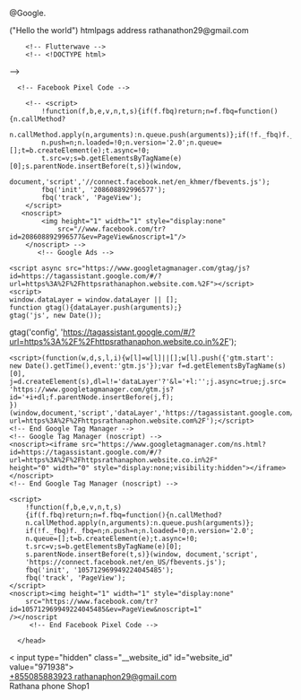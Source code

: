 @Google.
<!DOCTYPE html>
<html lang="en">
  <head>
    ("Hello the world")
    htmlpags
    address rathanathon29@gmail.com
    <meta charset="utf-8">
    <meta name="description" content=Affordable and professional wed design">
    <meta name="keywords" content="wed densign, affordable wed design">
    <meta name="document-type" c                                                              
    <meta name="document-rating" content="Safe for Kids">                                         <meta name="robots" content="ALL, INDEX, FOLLOW">          
    <meta name="googlebot" content="index, follow">
    <meta charset="utf-8"><script type="text/javascript">(window.NREUM||(NREUM={})).init={ajax:{ :{deny_list:["bam.nr-data.net"]}};(window.NREUM
    <meta name="mobile-web-app-capable" content="yes">
    <meta name="apple-mobile-web-app-capable" content="yes">                                       <link rel="apple-touch-icon"
    href="https://httpsrathanaphon.websites.co.in/files/70123469956/favicon/favicon.png?v=google-site-verfication: googlee9c9e70123469956.html                                             <meta name="theme-color" content="#FFFFFF">
    <meta name="viewport" content="width=device-width, initial-scale=1, maximum-scale=5">
    <meta name="title" content="Rathana phone Shop1 in  Phnom Penh">
    <meta name="description" content="Business As a loyal partner sell technology">
    <meta name="author" content="Rathana phone Shop1">
    <meta name="keywords" content="Rathana phone Shop1,Rathana phone Shop1 in Phnom Penh,Rathana phone Shop1 in Phnom Penh,Rathana phone Shop1 in Cambodia,Rathana phone Shop1 in OTHER RETAIL">
    <meta name="csrf-token" content="4FkmBWmaprPH9YwzameQlOOgfzY5wuvUvJ9HoaB4">
    <meta name="twitter:card" content="summary_large_image">
    <meta name="twitter:title" content="Rathana phone Shop1 in  Phnom Penh">
    <meta name="twitter:image" content="https://httpsrathanaphon.websites.com./files/70123469956 html/business/logo/logo-google-site-verrificantinon: googlee9c9e70123469956-html.jpeg">
    <meta name="twitter:image:alt" content="Rathana phone Shop1 in  Phnom Penh">
    <meta name="twitter:description" content="Business As a loyal partner sell technology">
    <meta property="og:site_name" content="httpsrathanaphon">
    <meta property="og:type" content="website">
    <meta property="og:title" content="Rathana phone Shop1 in  Phnom Penh">
    <meta property="og:description" content="Business As a loyal partner sell technology">
    <meta property="og:image" content="https://httpsrathanaphon.websites.com./files/70123469956/business/logo/googlee9c9e70123469956.htmllogo-.jpeg">
    <meta property="og:url" content="https://httpsrathanaphon.websites.co.in">
    </head>
<body>
  <header>
<div class="container">
  <div class="conding">
<meta name="geo.position" content="">
<meta name="geo.placename" content="Phnom Penh">
<meta name="geo.region" content="KH">
        <title>Rathana phone Shop1 in  Phnom Penh </title>
    <!-- Favicon -->
    <link rel="icon" href="https://httpsrathanaphon.websites.com/files/70123469956 html/favicon/favicon.png?v=1078145314" type="image/png" />
      <!-- Google font -->
        <link rel="preload" as="font" href="https://fonts.googleapis.com/css?family=Playfair+Display|Roboto" onload="this.rel='stylesheet'">
        <!-- BS4 minified v1.0.0 CSS -->
        <link rel="stylesheet" href="https://httpsrathanaphon.websites.com/e-store/css/bootstrap.min.css">
        <!-- Custom minified CSS -->
        <link rel="stylesheet" href="https://httpsrathanaphon.websites.co.in/e-store/css/custom.min.css?v=googlee9c9e70123469956.html
        
        <link rel="stylesheet" href="https://httpsrathanaphon.websites.co.in/e-store/css/ecommerce.min.css?v=googlee9c9e70123469956.html
         <link media="none" onload="if(media!='all')media='all'"rel="stylesheet" href="https://cdn.jsdelivr.net/gh/openlayers/openlayers.github.io@master/en/v6.5.0/css/ol.css" type="text/css">
              <!-- FontAwesome -->
        <link rel="stylesheet" href="https://httpsrathanaphon.websites.com/e-store/fonts/css/all.min.css">
     <!-- Fancybox API -->
        <link media="none" onload="if(media!='all')media='all'"rel="stylesheet" href="https://cdnjs.cloudflare.com/ajax/libs/fancybox/3.3.5/jquery.fancybox.min.css" />

        <!-- slick-->
        <link media="none" onload="if(media!='all')media='all'"rel="stylesheet" href="https://httpsrathanaphon.websites.com./e-store/slick/slick.css"> 
        <link media="none" onload="if(media!='all')media='all'"rel="stylesheet" href="https://httpsrathanaphon.websites.com/e-store/slick/slick-theme.css"> 
<link media="none" onload="if(media!='all')media='all'"rel="stylesheet" href="https://httpsrathanaphon.websites.co.in/common/css/custom-toast.css">
        
        <!-- Select2 css files -->
        <link media="none" onload="if(media!='all')media='all'"href="https://httpsrathanaphon.websites.co.in/common/css/select2.min.css" rel="stylesheet" />

        <!-- manifest request -->
        <link rel="manifest" href="/manifest.json?theme_color=%23FFFFFF">

        <link rel="canonical" href="https://httpsrathanaphon.websites.com/index.php">

        <link rel="alternate" href="https://httpsrathanaphon.websites.com." hreflang="en-khmer">
    <script>
            window.Laravel = {"csrfToken":"4FkmBWmaprPH9YwzameQlOOgfzY5wuvUvJ9HoaB4"};
        </script>

        <!-- Google Analytics -->
 <script async> 
            (function(i,s,o,g,r,a,m){i['GoogleAnalyticsObject']=r;i[r]=i[r]||function(){ (i[r].q=i[r].q||[]).push(arguments)},i[r].l=1*new Date();a=s.createElement(o), m=s.getElementsByTagName(o)[0];a.async=1;a.src=g;m.parentNode.insertBefore(a,m) })(window,document,'script','https://www.google-analytics.com/analytics.js','ga');
            ga('create', 'UA-98172888-1', 'auto'); ga('send', 'pageview');
        </script>

        <!-- Flutterwave -->
        <!-- <!DOCTYPE html>
<html lang="en">
<head>
<script>
id="fsc-api"

        src="https://d1f8f9xcsvx3ha.cloudfront.net/sbl/0.8.1/fastspring-builder.min.js"
        type="text/javascript"
        data-storefront="websites.onfastspring.com/popup-websites"
        data-error-callback="fscErrorCallback
        data-popup-closed="fscPopupClosed">
        </script>
        <script>
var s = {
                'products' : [
                                {
                                    'path':book,
                                    'quantity': 1
                                }
                ],
                'checkout': true
            }
            fastspring.builder.push(s);
        });
</script> -->

<!-- Flutterwave -->
<script src="https://checkout.flutterwave.com/v3.js"></script>
      <!-- Facebook Pixel Code -->
        
        <!-- <script>
            !function(f,b,e,v,n,t,s){if(f.fbq)return;n=f.fbq=function(){n.callMethod?
            n.callMethod.apply(n,arguments):n.queue.push(arguments)};if(!f._fbq)f._fbq=n;
            n.push=n;n.loaded=!0;n.version='2.0';n.queue=[];t=b.createElement(e);t.async=!0;
            t.src=v;s=b.getElementsByTagName(e)[0];s.parentNode.insertBefore(t,s)}(window,
            document,'script','//connect.facebook.net/en_khmer/fbevents.js');
            fbq('init', '208608892996577');
            fbq('track', 'PageView');
        </script>
       <noscript>
            <img height="1" width="1" style="display:none" 
                src="//www.facebook.com/tr?id=208608892996577&ev=PageView&noscript=1"/>
        </noscript> -->
           <!-- Google Ads -->
<!-- Integration: Global site tag (gtag.js) - Google Analytics -->
    <script async src="https://www.googletagmanager.com/gtag/js?id=https://tagassistant.google.com/#/?url=https%3A%2F%2Fhttpsrathanaphon.website.com.%2F"></script>
    <script>
    window.dataLayer = window.dataLayer || [];
    function gtag(){dataLayer.push(arguments);}
    gtag('js', new Date());
gtag('config', 'https://tagassistant.google.com/#/?url=https%3A%2F%2Fhttpsrathanaphon.website.co.in%2F');
    </script>
    <!-- End Google Analytics -->
<!-- Integration: Google Tag Manager -->
    <script>(function(w,d,s,l,i){w[l]=w[l]||[];w[l].push({'gtm.start':
    new Date().getTime(),event:'gtm.js'});var f=d.getElementsByTagName(s)[0],
    j=d.createElement(s),dl=l!='dataLayer'?'&l='+l:'';j.async=true;j.src=
    'https://www.googletagmanager.com/gtm.js?id='+i+dl;f.parentNode.insertBefore(j,f);
    })(window,document,'script','dataLayer','https://tagassistant.google.com/#/?url=https%3A%2F%2Fhttpsrathanaphon.website.com%2F');</script>
    <!-- End Google Tag Manager -->
    <!-- Google Tag Manager (noscript) -->
    <noscript><iframe src="https://www.googletagmanager.com/ns.html?id=https://tagassistant.google.com/#/?url=https%3A%2F%2Fhttpsrathanaphon.website.co.in%2F"
    height="0" width="0" style="display:none;visibility:hidden"></iframe></noscript>
    <!-- End Google Tag Manager (noscript) -->
<!-- Integration: Facebook Pixel Code -->
    <script>
        !function(f,b,e,v,n,t,s)
        {if(f.fbq)return;n=f.fbq=function(){n.callMethod?
        n.callMethod.apply(n,arguments):n.queue.push(arguments)};
        if(!f._fbq)f._fbq=n;n.push=n;n.loaded=!0;n.version='2.0';
        n.queue=[];t=b.createElement(e);t.async=!0;
        t.src=v;s=b.getElementsByTagName(e)[0];
        s.parentNode.insertBefore(t,s)}(window, document,'script',
        'https://connect.facebook.net/en_US/fbevents.js');
        fbq('init', '105712969949224045485');
        fbq('track', 'PageView');
    </script>
    <noscript><img height="1" width="1" style="display:none"
        src="https://www.facebook.com/tr?id=105712969949224045485&ev=PageView&noscript=1"
    /></noscript
         <!-- End Facebook Pixel Code -->
<!-- Integration: Google Adsense Code -->
<script async src="https://pagead2.googlesyndication.com/pagead/js/adsbygoogle.js"></script>
<script>
      (adsbygoogle = window.adsbygoogle || []).push({
           google_ad_client: "404-447-1066",
           enable_page_level_ads: true
           }):
    </script>
 <!-- End Google Adsense Code -->
      </head>  
<body>
     < input type="hidden" class="__website_id" id="website_id" value="971938">
     <input type="hidden" id="businessdetails_id" value="972104">   
          <script type='application/ld+json'>
      {
"@context": "http://www.schema.org",
        "@type": "LocalBusiness",
        "name": "Rathana phone Shop1",
        "url": "https://httpsrathanaphon.websites.co.in",
        "sameAs": [
          "url':  "https://httpsrathanaphon.websites.co.in", "https://httpsrathanaphon.websites.co.in", "https://httpsrathana-phoneshop1-business-development-service.business.site", "https://httpsrathanaphon.websites.co.in", "https://httpsrathanaphon.websites.co.in.", "https://httpsrathanaphon.websites.co.in.", "http://www.youtube.com/@rathanaphon29"
       ],
            "priceRange":"$$$",
           "telephone":"
        "logo": {
          "@type": "ImageObject", 
           "caption": "Rathana phone Shop1"
   , "contentUrl": 
 https://httpsrathanaphon.websites.co.in/files/971938/business/logo/logo-1332537698.jpeg"         },
  "image" {
         "@type": "ImageObject",   
        "caption": "Rathana phone Shop1",
        "contentUrl": 
  https://httpsrathanaphon.websites.co.in/files/971938/business/logo/logo-1332537698.jpeg             "url": "https://httpsrathanaphon.websites.co.in
},
        "description": "Business As a loyal partner sell technology",    
}.
         "address": {     ,
             "@type": "PostalAddress",
        streetAddress": "SangkatDangkor, Khan Dangkor St5",   
"addressLocality": "Phnom Penh",              "addressRegion": "Phnom Penh",              "postalCode": "120501",              "addressCountry": "Cambodia"         },
         "review": {    
           "@type": "Review",
           "reviewRating": {   
           "@type": "Rating",
           "bestRating": "5"                  
   },
            "author": {
                "@type": "Person",
                "name": "Rathana phone Shop1"
            }
        },
                  "geo": {
                "@type": "GeoCoordinates",
                "latitude": "19.076",
                "longitude": "72.8774"
            },
                          "openingHoursSpecification": [
                                                          {
                           "@type": "OpeningHoursSpecification",                                                          "dayOfWeek": "Monday",
                           "opens": " 10:00 ",
                           "closes": " 19:00 "
                        },
{             
                            "@type": "OpeningHoursSpecification",
                            "dayOfWeek": "Tuesday",
                            "opens": " 10:00 ",
                            "closes": " 19:00 "
                        },
{
                            "@type": "OpeningHoursSpecification",
                            "dayOfWeek": "Wednesday",
                            "opens": " 10:00 ",
                            "closes": " 19:00 "
                        },
{                                                                                                                         "@type": "OpeningHoursSpecification",
                            "dayOfWeek": "Thursday",
                            "opens": " 10:00 ",
                            "closes": " 19:00 "
                         },
{
                            "@type": "OpeningHoursSpecification",
                            "dayOfWeek": "Friday",
                            "opens": " 10:00 ",
                            "closes": " 19:00 "
                          },
{            
                             "@type": "OpeningHoursSpecification",
                             "dayOfWeek": "Saturday",
                             "opens": " 10:00
                             "closes": " 19:00 "
                          },
{
                             "@type": "OpeningHoursSpecification",
                             "dayOfWeek": "Sunday",
                             "opens": "00:00",
                             "closes": "00:00"
                           },
                                                                                                {      
                          }                                                ],
                 "email": "rathanaphon29@gmail.com",                     "contactPoint": {
                "@type": "ContactPoint",
                "telephone": "+855085883923",
                "contactType": "sales"
            }
            }
</script>            
         <script type="application/ld+json">
    {       
              "@context": "https://schema.org",
        "@type": "WebSite",
        "url": "https://httpsrathanaphon.websites.com.",
        "potentialAction": {
            "@type": "SearchAction",
            "target": "https://httpsrathanaphon.websites.com./search/all/{search_term_string}",
            "query-input": "required name=search_term_string
         }
     }
</script>                
        <div class="top-bar">
<div class="container">
         <div class="row py-2 text-center">
           <div class="col-md-4 text-md-left" style="font-size: 14px;">
                                  <i class="fas fa-phone share-icon"></i>
                          <a class="_click_record text-dark"
                               data-websiteid="971938
                               data-type="phone
                               title="call +855085883923"
                               href="tel:+855085883923">
                               <span class="">
                               +855085883923
                             </span>
                           </a>
                                  <dr>       
                                      <i class="fas fa-envelope share-icon"></i>
                          <a class="_click_record text-dark"
                                data-websiteid="971938"
                                data-type="email"
                                title="mail to rathanaphon29@gmail.com"
                                 href="mailto:rathanaphon29@gmail.com">
                                <span class="word-wrap">
                                rathanaphon29@gmail.com
                         </span>
                    </a>
                        </div>
               <div class="col-md-4  d-md-block d-none">
                     <span class="fs-15 word-wrap">
                      Rathana phone Shop1
                    </span>
                 </div>
                 <div class="col-md-4  d-md-block d-none">        
                                                            <a title="view our facebook" 
                            target="_blank" 
                            rel="noopener nofollow" 
                            href="https://httpsrathanaphon.websites.com.">
                            <i class="fab fa-facebook-f share-icon"></i>
                        </a>
                                  <a title="view our twitter" 
                             target="_blank
                             rel="noopener nofollow" 
                             href=https://httpsrathanaphon.websites.co.in>
                               <i class="fab fa-twitter share-icon"></i>
                         </a>
                                  <a title="view our google plus"               
                              target="_blank
                              rel="noopener nofollow" 
href=https://httpsrathana-phoneshop1-business-development-service.business.site>
                            <i class="fab fa-google-plus-g share-icon"></i>
                        </a>
                                   <a title="share on linkedin" 
                            target="_blank" 
                            rel="noopener nofollow" 
                            href=https://httpsrathanaphon.websites.com.>
                            <i class="fab fa-linkedin-in share-icon"></i>

                        

                    

                                            

                             

                            

                           
                        

                            

                        

                    
                

                

        

    

    

    

    

        

       

        

                    

        

    
    
    
    
